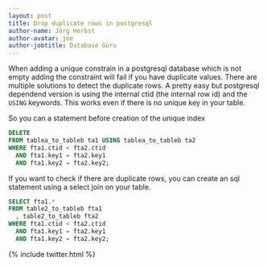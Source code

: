 ```yaml
---
layout: post
title: Drop duplicate rows in postgresql
author-name: Jörg Herbst
author-avatar: joe
author-jobtitle: Database Guru
---
```


When adding a unique constrain in a postgresql database which is not empty adding the constraint will fail if you have duplicate values. There are multiple solutions to detect the duplicate rows.
A pretty easy but postgresql dependend version is using the internal ctid (the internal row id) and the `USING` keywords. This works even if there is no unique key in your table.

So you can a statement before creation of the unique index

``` sql
DELETE
FROM tablea_to_tableb ta1 USING tablea_to_tableb ta2
WHERE fta1.ctid < fta2.ctid
  AND fta1.key1 = fta2.key1
  AND fta1.key2 = fta2.key2;
```

If you want to check if there are duplicate rows, you can create an sql statement using a select join on your table.
``` sql
SELECT fta1.*
FROM table2_to_tableb fta1
  , table2_to_tableb fta2
WHERE fta1.ctid < fta2.ctid          
  AND fta1.key1 = fta2.key1
  AND fta1.key2 = fta2.key2;
  ```
{% include twitter.html %}
